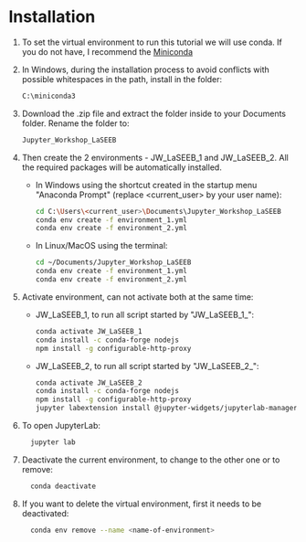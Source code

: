 # Installation

1. To set the virtual environment to run this tutorial we will use conda. If you do not have, I recommend the [Miniconda](https://docs.conda.io/projects/conda/en/latest/user-guide/install/)

2. In Windows, during the installation process to avoid conflicts with possible whitespaces in the path, install in the folder:

    ```bash
    C:\miniconda3
    ```

3. Download the .zip file and extract the folder inside to your Documents folder. Rename the folder to:

    ```bash
    Jupyter_Workshop_LaSEEB
    ```

4. Then create the 2 environments - JW_LaSEEB_1 and JW_LaSEEB_2. All the required packages will be automatically installed.
   - In Windows using the shortcut created in the startup menu "Anaconda Prompt" (replace <current_user> by your user name):

      ```bash
      cd C:\Users\<current_user>\Documents\Jupyter_Workshop_LaSEEB
      conda env create -f environment_1.yml
      conda env create -f environment_2.yml
      ```

   - In Linux/MacOS using the terminal:

      ```bash
      cd ~/Documents/Jupyter_Workshop_LaSEEB
      conda env create -f environment_1.yml
      conda env create -f environment_2.yml
      ```

5. Activate environment, can not activate both at the same time:

   - JW_LaSEEB_1, to run all script started by "JW_LaSEEB_1_":

      ```bash
      conda activate JW_LaSEEB_1
      conda install -c conda-forge nodejs
      npm install -g configurable-http-proxy
      ```

   - JW_LaSEEB_2, to run all script started by "JW_LaSEEB_2_":

      ```bash
      conda activate JW_LaSEEB_2
      conda install -c conda-forge nodejs
      npm install -g configurable-http-proxy
      jupyter labextension install @jupyter-widgets/jupyterlab-manager jupyter-matplotlib jupyterlab-datawidgets itkwidgets
      ```

6. To open JupyterLab:

    ```bash
      jupyter lab
    ```

7. Deactivate the current environment, to change to the other one or to remove:

    ```bash
      conda deactivate
    ```

8. If you want to delete the virtual environment, first it needs to be deactivated:

    ```bash
      conda env remove --name <name-of-environment>
    ```
